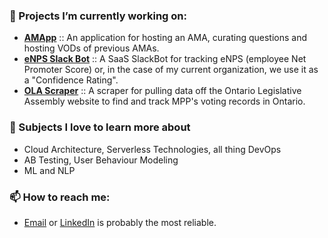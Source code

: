### 🔭 Projects I’m currently working on:

- **[AMApp](https://github.com/martindevnow/amapp)** :: An application for hosting an AMA, curating questions and hosting VODs of previous AMAs.
- **[eNPS Slack Bot](https://github.com/martindevnow/confidence-slackbot)** :: A SaaS SlackBot for tracking eNPS (employee Net Promoter Score) or, in the case of my current organization, we use it as a "Confidence Rating". 
- **[OLA Scraper](https://github.com/martindevnow/ola-scraper)** :: A scraper for pulling data off the Ontario Legislative Assembly website to find and track MPP's voting records in Ontario.

### 🌱 Subjects I love to learn more about

- Cloud Architecture, Serverless Technologies, all thing DevOps
- AB Testing, User Behaviour Modeling
- ML and NLP

###  📫 How to reach me:

- [Email](the.one.martin@gmail.com) or [LinkedIn](https://www.linkedin.com/in/mrbenjaminmartin/) is probably the most reliable.

<!--
### 😄 Pronouns: 
- He/Him, though I identify as gender-fluid

### ⚡ Fun fact: ... 
-->

<!--
**martindevnow/martindevnow** is a ✨ _special_ ✨ repository because its `README.md` (this file) appears on your GitHub profile.

Here are some ideas to get you started:

- 🔭 I’m currently working on ...
- 🌱 I’m currently learning ...
- 👯 I’m looking to collaborate on ...
- 🤔 I’m looking for help with ...
- 💬 Ask me about ...
- 📫 How to reach me: ...
- 😄 Pronouns: ...
- ⚡ Fun fact: ...
-->
